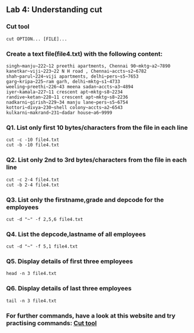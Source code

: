 ## Lab 4: Understanding cut

### Cut tool
```
cut OPTION... [FILE]...
```

### Create a text file(file4.txt) with the following content:
```
singh~manju~222~12 preethi apartments, Chennai 90~mktg~a2~7890
kanetkar~viji~223~22 N H road , Chennai~accts~s2~6782
shah~parul~224~viji apartments, delhi~pers~s5~7653
garg~kripa~225~ram garh, delhi~mktg~s1~4733
weeling~preethi~226~43 meena sadan~accts~a3~4894
iyer~kamala~227~11 crescent apt~mktg~s8~2234
randive~ketan~228~11 crescent apt~mktg~s8~2236
nadkarni~girish~229~34 manju lane~pers~s5~6754
kottori~divya~230~shell colony~accts~a2~6543
kulkarni~makrand~231~dadar house~a6~9999
```

### Q1. List only first 10 bytes/characters from the file in each line

```
cut -c -10 file4.txt
cut -b -10 file4.txt
```

### Q2. List only  2nd to 3rd bytes/characters from the file in each line

```
cut -c 2-4 file4.txt
cut -b 2-4 file4.txt
```

### Q3. List only the firstname,grade and depcode for the employees 

```
cut -d "~" -f 2,5,6 file4.txt
```

### Q4. List the depcode,lastname of all employees

```
cut -d "~" -f 5,1 file4.txt
```

### Q5. Display details of first three employees

```
head -n 3 file4.txt
```

### Q6. Display details of last three employees

```
tail -n 3 file4.txt
```

### For further commands, have a look at this website and try practising commands: [Cut tool](https://www.geeksforgeeks.org/cut-command-linux-examples/)